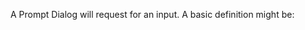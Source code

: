 A Prompt Dialog will request for an input. A basic definition might be: 
<snippet id='prompt-dialog-code'/>